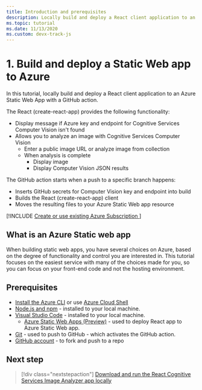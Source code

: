```yaml
---
title: Introduction and prerequisites 
description: Locally build and deploy a React client application to an Azure Static Web App with a GitHub action. 
ms.topic: tutorial
ms.date: 11/13/2020
ms.custom: devx-track-js
---
```



# 1. Build and deploy a Static Web app to Azure

In this tutorial, locally build and deploy a React client application to an Azure Static Web App with a GitHub action. 

The React (create-react-app) provides the following functionality: 
* Display message if Azure key and endpoint for Cognitive Services Computer Vision isn't found
* Allows you to analyze an image with Cognitive Services Computer Vision
    * Enter a public image URL or analyze image from collection
    * When analysis is complete
        * Display image
        * Display Computer Vision JSON results 

The GitHub action starts when a push to a specific branch happens:
* Inserts GitHub secrets for Computer Vision key and endpoint into build
* Builds the React (create-react-app) client
* Moves the resulting files to your Azure Static Web app resource

[!INCLUDE [Create or use existing Azure Subscription ](../../includes/environment-subscription-h2.md)]

## What is an Azure Static web app

When building static web apps, you have several choices on Azure, based on the degree of functionality and control you are interested in. This tutorial focuses on the easiest service with many of the choices made for you, so you can focus on your front-end code and not the hosting environment.

## Prerequisites

- [Install the Azure CLI](/cli/azure/install-azure-cli) or use [Azure Cloud Shell](https://shell.azure.com.)
- [Node.js and npm](https://nodejs.org/en/download) - installed to your local machine.
- [Visual Studio Code](https://code.visualstudio.com/) - installed to your local machine. 
    - [Azure Static Web Apps (Preview)](https://marketplace.visualstudio.com/items?itemName=ms-azuretools.vscode-azurestaticwebapps) - used to deploy React app to Azure Static Web app.
- [Git](https://git-scm.com/downloads) - used to push to GitHub - which activates the GitHub action.
- [GitHub account](https://github.com/join) - to fork and push to a repo

## Next step

> [!div class="nextstepaction"]
> [Download and run the React Cognitive Services Image Analyzer app locally](run-the-react-cognitive-services-image-analyzer-app-locally.md) 